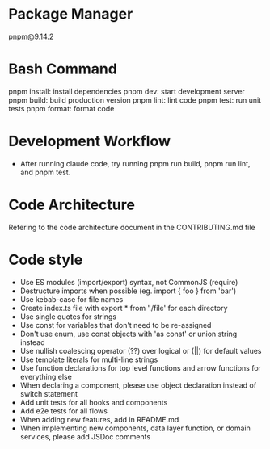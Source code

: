 # Package Manager

pnpm@9.14.2

# Bash Command

pnpm install: install dependencies
pnpm dev: start development server
pnpm build: build production version
pnpm lint: lint code
pnpm test: run unit tests
pnpm format: format code

# Development Workflow

- After running claude code, try running pnpm run build, pnpm run lint, and pnpm test.

# Code Architecture

Refering to the code architecture document in the CONTRIBUTING.md file

# Code style

- Use ES modules (import/export) syntax, not CommonJS (require)
- Destructure imports when possible (eg. import { foo } from 'bar')
- Use kebab-case for file names
- Create index.ts file with export * from './file' for each directory
- Use single quotes for strings
- Use const for variables that don't need to be re-assigned
- Don't use enum, use const objects with 'as const' or union string instead
- Use nullish coalescing operator (??) over logical or (||) for default values
- Use template literals for multi-line strings
- Use function declarations for top level functions and arrow functions for everything else
- When declaring a component, please use object declaration instead of switch statement
- Add unit tests for all hooks and components
- Add e2e tests for all flows
- When adding new features, add in README.md
- When implementing new components, data layer function, or domain services, please add JSDoc comments